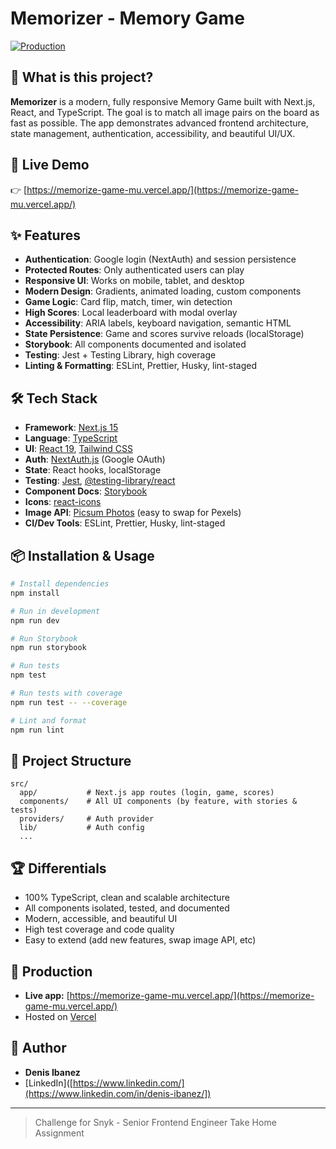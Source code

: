 # Memorizer - Memory Game

[![Production](https://img.shields.io/badge/Live%20App-memorize--game--mu.vercel.app-blue?style=flat-square&logo=vercel)](https://memorize-game-mu.vercel.app/)

## 🧠 What is this project?

**Memorizer** is a modern, fully responsive Memory Game built with Next.js, React, and TypeScript. The goal is to match all image pairs on the board as fast as possible. The app demonstrates advanced frontend architecture, state management, authentication, accessibility, and beautiful UI/UX.

## 🚀 Live Demo

👉 [https://memorize-game-mu.vercel.app/](https://memorize-game-mu.vercel.app/)

## ✨ Features

- **Authentication**: Google login (NextAuth) and session persistence
- **Protected Routes**: Only authenticated users can play
- **Responsive UI**: Works on mobile, tablet, and desktop
- **Modern Design**: Gradients, animated loading, custom components
- **Game Logic**: Card flip, match, timer, win detection
- **High Scores**: Local leaderboard with modal overlay
- **Accessibility**: ARIA labels, keyboard navigation, semantic HTML
- **State Persistence**: Game and scores survive reloads (localStorage)
- **Storybook**: All components documented and isolated
- **Testing**: Jest + Testing Library, high coverage
- **Linting & Formatting**: ESLint, Prettier, Husky, lint-staged

## 🛠️ Tech Stack

- **Framework**: [Next.js 15](https://nextjs.org/)
- **Language**: [TypeScript](https://www.typescriptlang.org/)
- **UI**: [React 19](https://react.dev/), [Tailwind CSS](https://tailwindcss.com/)
- **Auth**: [NextAuth.js](https://next-auth.js.org/) (Google OAuth)
- **State**: React hooks, localStorage
- **Testing**: [Jest](https://jestjs.io/), [@testing-library/react](https://testing-library.com/)
- **Component Docs**: [Storybook](https://storybook.js.org/)
- **Icons**: [react-icons](https://react-icons.github.io/react-icons/)
- **Image API**: [Picsum Photos](https://picsum.photos/) (easy to swap for Pexels)
- **CI/Dev Tools**: ESLint, Prettier, Husky, lint-staged

## 📦 Installation & Usage

```bash
# Install dependencies
npm install

# Run in development
npm run dev

# Run Storybook
npm run storybook

# Run tests
npm test

# Run tests with coverage
npm run test -- --coverage

# Lint and format
npm run lint
```

## 🧩 Project Structure

```
src/
  app/           # Next.js app routes (login, game, scores)
  components/    # All UI components (by feature, with stories & tests)
  providers/     # Auth provider
  lib/           # Auth config
  ...
```

## 🏆 Differentials

- 100% TypeScript, clean and scalable architecture
- All components isolated, tested, and documented
- Modern, accessible, and beautiful UI
- High test coverage and code quality
- Easy to extend (add new features, swap image API, etc)

## 📲 Production

- **Live app:** [https://memorize-game-mu.vercel.app/](https://memorize-game-mu.vercel.app/)
- Hosted on [Vercel](https://vercel.com/)

## 👤 Author

- **Denis Ibanez**
- [LinkedIn]([https://www.linkedin.com/](https://www.linkedin.com/in/denis-ibanez/])

---

> Challenge for Snyk - Senior Frontend Engineer Take Home Assignment
